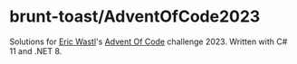 # brunt-toast/AdventOfCode2023

Solutions for [Eric Wastl](https://hachyderm.io/@ericwastl)'s [Advent Of Code](https://adventofcode.com) challenge 2023. Written with C# 11 and .NET 8. 